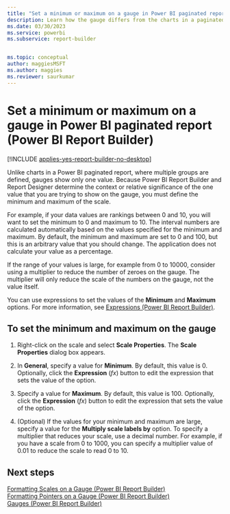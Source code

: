 ```yaml
---
title: "Set a minimum or maximum on a gauge in Power BI paginated report | Microsoft Docs"
description: Learn how the gauge differs from the charts in a paginated report. In Power BI Report Builder, you define the minimum and maximum of the scale.
ms.date: 03/30/2023
ms.service: powerbi
ms.subservice: report-builder


ms.topic: conceptual
author: maggiesMSFT
ms.author: maggies
ms.reviewer: saurkumar
---
```

# Set a minimum or maximum on a gauge in Power BI paginated report (Power BI Report Builder)

[!INCLUDE [applies-yes-report-builder-no-desktop](../../../includes/applies-yes-report-builder-no-desktop.md)]

  Unlike charts in a Power BI paginated report, where multiple groups are defined, gauges show only one value. Because Power BI Report Builder and Report Designer determine the context or relative significance of the one value that you are trying to show on the gauge, you must define the minimum and maximum of the scale.   
    
  For example, if your data values are rankings between 0 and 10, you will want to set the minimum to 0 and maximum to 10. The interval numbers are calculated automatically based on the values specified for the minimum and maximum. By default, the minimum and maximum are set to 0 and 100, but this is an arbitrary value that you should change. The application does not calculate your value as a percentage.  
  
 If the range of your values is large, for example from 0 to 10000, consider using a multiplier to reduce the number of zeroes on the gauge. The multiplier will only reduce the scale of the numbers on the gauge, not the value itself.  
  
 You can use expressions to set the values of the **Minimum** and **Maximum** options. For more information, see [Expressions &#40;Power BI Report Builder&#41;](expressions-report-builder.md).  
  
## To set the minimum and maximum on the gauge  
  
1.  Right-click on the scale and select **Scale Properties**. The **Scale Properties** dialog box appears.  
  
2.  In **General**, specify a value for **Minimum**. By default, this value is 0. Optionally, click the **Expression** (*fx*) button to edit the expression that sets the value of the option.  
  
3.  Specify a value for **Maximum**. By default, this value is 100. Optionally, click the **Expression** (*fx*) button to edit the expression that sets the value of the option.  
  
4.  (Optional) If the values for your minimum and maximum are large, specify a value for the **Multiply scale labels by** option. To specify a multiplier that reduces your scale, use a decimal number. For example, if you have a scale from 0 to 1000, you can specify a multiplier value of 0.01 to reduce the scale to read 0 to 10.  
  
## Next steps  
 [Formatting Scales on a Gauge &#40;Power BI Report Builder&#41;](formatting-scales-on-gauge-report-builder.md)   
 [Formatting Pointers on a Gauge &#40;Power BI Report Builder&#41;](formatting-pointers-on-gauge-report-builder.md)   
 [Gauges &#40;Power BI Report Builder&#41;](gauges-report-builder.md)  
  
  
